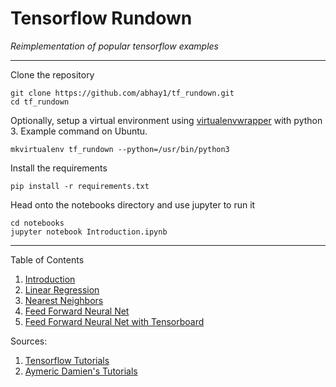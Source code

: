 # Tensorflow Rundown

*Reimplementation of popular tensorflow examples*

---
Clone the repository

	git clone https://github.com/abhay1/tf_rundown.git
	cd tf_rundown

Optionally, setup a virtual environment using [virtualenvwrapper](https://virtualenvwrapper.readthedocs.io/en/latest/) with python 3. Example command on Ubuntu.

	mkvirtualenv tf_rundown --python=/usr/bin/python3

Install the requirements

	pip install -r requirements.txt

Head onto the notebooks directory and use jupyter to run it

	cd notebooks
	jupyter notebook Introduction.ipynb

---

Table of Contents

 1. [Introduction](/notebooks/Introduction.ipynb)
 2. [Linear Regression](/notebooks/Linear%20Regression.ipynb)
 3. [Nearest Neighbors](/notebooks/Nearest%20Neighbors.ipynb)
 4. [Feed Forward Neural Net](/notebooks/Feed%20Forward%20Neural%20Network.ipynb)
 5. [Feed Forward Neural Net with Tensorboard](/notebooks/Feed%20Forward%20Neural%20network%20with%20TensorBoard.ipynb)

Sources: 
 1. [Tensorflow Tutorials](https://github.com/tensorflow/tensorflow/tree/master/tensorflow/examples/tutorials)
 2. [Aymeric Damien's Tutorials](https://github.com/aymericdamien/TensorFlow-Examples)
